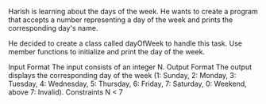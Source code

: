 Harish is learning about the days of the week. He wants to create a program that accepts a number representing a day of the week and prints the corresponding day's name.

He decided to create a class called dayOfWeek to handle this task. Use member functions to initialize and print the day of the week.

Input Format
The input consists of an integer N.
Output Format
The output displays the corresponding day of the week (1: Sunday, 2: Monday, 3: Tuesday, 4: Wednesday, 5: Thursday, 6: Friday, 7: Saturday, 0: Weekend, above 7: Invalid).
Constraints
N < 7
